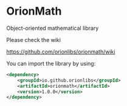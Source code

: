 # OrionMath
Object-oriented mathematical library

Please check the wiki

https://github.com/orionlibs/orionmath/wiki

You can import the library by using:  
```xml
<dependency>
    <groupId>io.github.orionlibs</groupId>
    <artifactId>orionmath</artifactId>
    <version>1.0.0</version>
</dependency>
```
